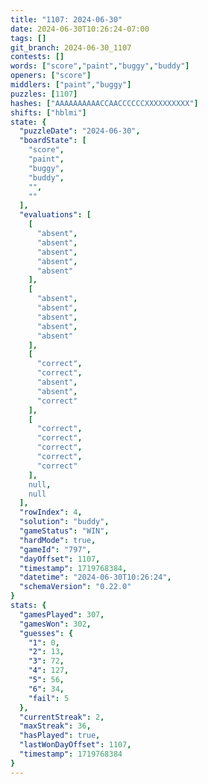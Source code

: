 ```yaml
---
title: "1107: 2024-06-30"
date: 2024-06-30T10:26:24-07:00
tags: []
git_branch: 2024-06-30_1107
contests: []
words: ["score","paint","buggy","buddy"]
openers: ["score"]
middlers: ["paint","buggy"]
puzzles: [1107]
hashes: ["AAAAAAAAAACCAACCCCCCXXXXXXXXXX"]
shifts: ["hblmi"]
state: {
  "puzzleDate": "2024-06-30",
  "boardState": [
    "score",
    "paint",
    "buggy",
    "buddy",
    "",
    ""
  ],
  "evaluations": [
    [
      "absent",
      "absent",
      "absent",
      "absent",
      "absent"
    ],
    [
      "absent",
      "absent",
      "absent",
      "absent",
      "absent"
    ],
    [
      "correct",
      "correct",
      "absent",
      "absent",
      "correct"
    ],
    [
      "correct",
      "correct",
      "correct",
      "correct",
      "correct"
    ],
    null,
    null
  ],
  "rowIndex": 4,
  "solution": "buddy",
  "gameStatus": "WIN",
  "hardMode": true,
  "gameId": "797",
  "dayOffset": 1107,
  "timestamp": 1719768384,
  "datetime": "2024-06-30T10:26:24",
  "schemaVersion": "0.22.0"
}
stats: {
  "gamesPlayed": 307,
  "gamesWon": 302,
  "guesses": {
    "1": 0,
    "2": 13,
    "3": 72,
    "4": 127,
    "5": 56,
    "6": 34,
    "fail": 5
  },
  "currentStreak": 2,
  "maxStreak": 36,
  "hasPlayed": true,
  "lastWonDayOffset": 1107,
  "timestamp": 1719768384
}
---
```

<!-- more -->
